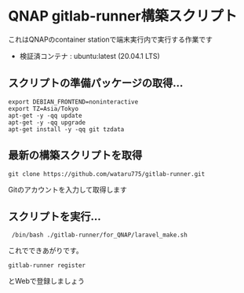 # QNAP gitlab-runner構築スクリプト

 これはQNAPのcontainer stationで端末実行内で実行する作業です
 * 検証済コンテナ : ubuntu:latest (20.04.1 LTS)


## スクリプトの準備パッケージの取得...
```
export DEBIAN_FRONTEND=noninteractive
export TZ=Asia/Tokyo
apt-get -y -qq update
apt-get -y -qq upgrade
apt-get install -y -qq git tzdata
```

## 最新の構築スクリプトを取得
```
git clone https://github.com/wataru775/gitlab-runner.git
```

Gitのアカウントを入力して取得します

## スクリプトを実行...
```
 /bin/bash ./gitlab-runner/for_QNAP/laravel_make.sh                                                                                         
```

これでできあがりです。

```
gitlab-runner register
```
とWebで登録しましょう



